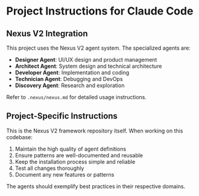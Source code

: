 # Project Instructions for Claude Code

## Nexus V2 Integration

This project uses the Nexus V2 agent system. The specialized agents are:

- **Designer Agent**: UI/UX design and product management
- **Architect Agent**: System design and technical architecture
- **Developer Agent**: Implementation and coding
- **Technician Agent**: Debugging and DevOps
- **Discovery Agent**: Research and exploration

Refer to `.nexus/nexus.md` for detailed usage instructions.

## Project-Specific Instructions

This is the Nexus V2 framework repository itself. When working on this codebase:

1. Maintain the high quality of agent definitions
2. Ensure patterns are well-documented and reusable
3. Keep the installation process simple and reliable
4. Test all changes thoroughly
5. Document any new features or patterns

The agents should exemplify best practices in their respective domains.